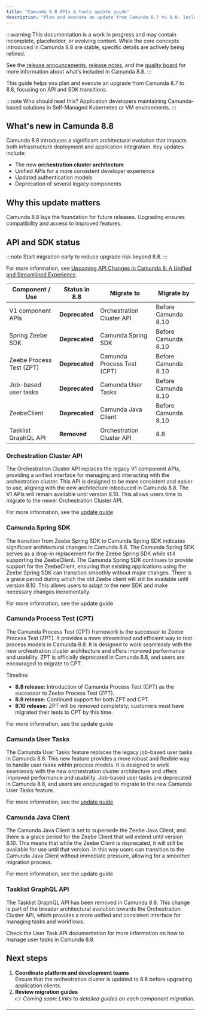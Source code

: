 ```yaml
---
title: "Camunda 8.8 APIs & tools update guide"
description: "Plan and execute an update from Camunda 8.7 to 8.8. Includes architectural highlights, prerequisites, and breaking changes relevant for developers."
---
```


:::warning
This documentation is a work in progress and may contain incomplete, placeholder, or evolving content. While the core concepts introduced in Camunda 8.8 are stable, specific details are actively being refined.

See the [release announcements](/reference/announcements-release-notes/880/880-announcements.md), [release notes](/reference/announcements-release-notes/880/880-release-notes.md), and the [quality board](https://github.com/orgs/camunda/projects/187/views/15) for more information about what’s included in Camunda 8.8.
:::

This guide helps you plan and execute an upgrade from Camunda 8.7 to 8.8, focusing on API and SDK transitions.

:::note Who should read this?
Application developers maintaining Camunda-based solutions in Self-Managed Kubernetes or VM environments.
:::

## What's new in Camunda 8.8

Camunda 8.8 introduces a significant architectural evolution that impacts both infrastructure deployment and application integration. Key updates include:

- The new **orchestration cluster architecture**
- Unified APIs for a more consistent developer experience
- Updated authentication models
- Deprecation of several legacy components

## Why this update matters

Camunda 8.8 lays the foundation for future releases. Upgrading ensures compatibility and access to improved features.

<!-- _Coming soon: Link to “What’s new in Camunda 8.8”._ -->

## API and SDK status

:::note
Start migration early to reduce upgrade risk beyond 8.8.
:::

For more information, see [Upcoming API Changes in Camunda 8: A Unified and Streamlined Experience](https://camunda.com/blog/2024/12/api-changes-in-camunda-8-a-unified-and-streamlined-experience/).

| Component / Use          | Status in 8.8  | Migrate to                 | Migrate by          |
| ------------------------ | -------------- | -------------------------- | ------------------- |
| V1 component APIs        | **Deprecated** | Orchestration Cluster API  | Before Camunda 8.10 |
| Spring Zeebe SDK         | **Deprecated** | Camunda Spring SDK         | Before Camunda 8.10 |
| Zeebe Process Test (ZPT) | **Deprecated** | Camunda Process Test (CPT) | Before Camunda 8.10 |
| Job-based user tasks     | **Deprecated** | Camunda User Tasks         | Before Camunda 8.10 |
| ZeebeClient              | **Deprecated** | Camunda Java Client        | Before Camunda 8.10 |
| Tasklist GraphQL API     | **Removed**    | Orchestration Cluster API  | 8.8                 |

### Orchestration Cluster API

The Orchestration Cluster API replaces the legacy V1 component APIs, providing a unified interface for managing and interacting with the orchestration cluster. This API is designed to be more consistent and easier to use, aligning with the new architecture introduced in Camunda 8.8.
The V1 APIs will remain available until version 8.10. This allows users time to migrate to the newer Orchestration Cluster API.

For more information, see the [update guide](migrate-to-camunda-api.md)

### Camunda Spring SDK

The transition from Zeebe Spring SDK to Camunda Spring SDK indicates significant architectural changes in Camunda 8.8. The Camunda Spring SDK serves as a drop-in replacement for the Zeebe Spring SDK while still supporting the ZeebeClient.
The Camunda Spring SDK continues to provide support for the ZeebeClient, ensuring that existing applications using the Zeebe Spring SDK can transition smoothly without major changes.
There is a grace period during which the old Zeebe client will still be available until version 8.10. This allows users to adapt to the new SDK and make necessary changes incrementally.

For more information, see the update guide <!-- _Link to the update guide._ -->

### Camunda Process Test (CPT)

The Camunda Process Test (CPT) framework is the successor to Zeebe Process Test (ZPT). It provides a more streamlined and efficient way to test process models in Camunda 8.8.
It is designed to work seamlessly with the new orchestration cluster architecture and offers improved performance and usability.
ZPT is officially deprecated in Camunda 8.8, and users are encouraged to migrate to CPT.

Timeline:

- **8.8 release:** Introduction of Camunda Process Test (CPT) as the successor to Zeebe Process Test (ZPT).
- **8.9 release:** Continued support for both ZPT and CPT.
- **8.10 release:** ZPT will be removed completely; customers must have migrated their tests to CPT by this time.

For more information, see the update guide <!-- _Link to the update guide._ -->

### Camunda User Tasks

The Camunda User Tasks feature replaces the legacy job-based user tasks in Camunda 8.8. This new feature provides a more robust and flexible way to handle user tasks within process models.
It is designed to work seamlessly with the new orchestration cluster architecture and offers improved performance and usability.
Job-based user tasks are deprecated in Camunda 8.8, and users are encouraged to migrate to the new Camunda User Tasks feature.

For more information, see the [update guide](migrate-to-camunda-user-tasks.md)

### Camunda Java Client

The Camunda Java Client is set to supersede the Zeebe Java Client, and there is a grace period for the Zeebe Client that will extend until version 8.10.
This means that while the Zeebe Client is deprecated, it will still be available for use until that version. In this way users can transition to the Camunda Java Client without immediate pressure, allowing for a smoother migration process.

For more information, see the update guide <!-- _Link to the update guide._ -->

### Tasklist GraphQL API

The Tasklist GraphQL API has been removed in Camunda 8.8. This change is part of the broader architectural evolution towards the Orchestration Cluster API, which provides a more unified and consistent interface for managing tasks and workflows.

Check the User Task API documentation for more information on how to manage user tasks in Camunda 8.8.

## Next steps

1. **Coordinate platform and development teams**  
   Ensure that the orchestration cluster is updated to 8.8 before upgrading application clients.
2. **Review migration guides**  
   👉 _Coming soon: Links to detailed guides on each component migration._

---

